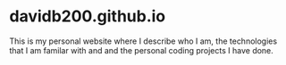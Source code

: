 # davidb200.github.io
<p>This is my personal website where I describe who I am, the technologies that I am familar with and and the personal coding projects I have done. </p>
